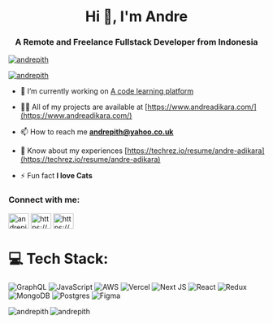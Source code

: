 <h1 align="center">Hi 👋, I'm Andre</h1>
<h3 align="center">A Remote and Freelance Fullstack Developer from Indonesia</h3>

<p align="left"> <a href="https://github.com/ryo-ma/github-profile-trophy"><img src="https://github-profile-trophy.vercel.app/?username=andrepith&title=Commit,Repo,Followers" alt="andrepith" /></a> </p>

<p align="left"> <a href="https://twitter.com/andrepith" target="blank"><img src="https://img.shields.io/twitter/follow/andrepith?logo=twitter&style=for-the-badge" alt="andrepith" /></a> </p>

- 🔭 I’m currently working on [A code learning platform](codedegree.com)

- 👨‍💻 All of my projects are available at [https://www.andreadikara.com/](https://www.andreadikara.com/)

- 📫 How to reach me **andrepith@yahoo.co.uk**

- 📄 Know about my experiences [https://techrez.io/resume/andre-adikara](https://techrez.io/resume/andre-adikara)

- ⚡ Fun fact **I love Cats**

<h3 align="left">Connect with me:</h3>
<p align="left">
<a href="https://twitter.com/andrepith" target="blank"><img align="center" src="https://raw.githubusercontent.com/rahuldkjain/github-profile-readme-generator/master/src/images/icons/Social/twitter.svg" alt="andrepith" height="30" width="40" /></a>
<a href="https://linkedin.com/in/https://www.linkedin.com/in/andreadikara/" target="blank"><img align="center" src="https://raw.githubusercontent.com/rahuldkjain/github-profile-readme-generator/master/src/images/icons/Social/linked-in-alt.svg" alt="https://www.linkedin.com/in/andreadikara/" height="30" width="40" /></a>
<a href="https://instagram.com/https://www.instagram.com/andrepith/" target="blank"><img align="center" src="https://raw.githubusercontent.com/rahuldkjain/github-profile-readme-generator/master/src/images/icons/Social/instagram.svg" alt="https://www.instagram.com/andrepith/" height="30" width="40" /></a>
</p>

# 💻 Tech Stack:
![GraphQL](https://img.shields.io/badge/-GraphQL-E10098?style=for-the-badge&logo=graphql&logoColor=white) ![JavaScript](https://img.shields.io/badge/javascript-%23323330.svg?style=for-the-badge&logo=javascript&logoColor=%23F7DF1E) ![AWS](https://img.shields.io/badge/AWS-%23FF9900.svg?style=for-the-badge&logo=amazon-aws&logoColor=white) ![Vercel](https://img.shields.io/badge/vercel-%23000000.svg?style=for-the-badge&logo=vercel&logoColor=white) ![Next JS](https://img.shields.io/badge/Next-black?style=for-the-badge&logo=next.js&logoColor=white) ![React](https://img.shields.io/badge/react-%2320232a.svg?style=for-the-badge&logo=react&logoColor=%2361DAFB) ![Redux](https://img.shields.io/badge/redux-%23593d88.svg?style=for-the-badge&logo=redux&logoColor=white) ![MongoDB](https://img.shields.io/badge/MongoDB-%234ea94b.svg?style=for-the-badge&logo=mongodb&logoColor=white) ![Postgres](https://img.shields.io/badge/postgres-%23316192.svg?style=for-the-badge&logo=postgresql&logoColor=white) 	![Figma](https://img.shields.io/badge/figma-%23F24E1E.svg?style=for-the-badge&logo=figma&logoColor=white)

<p><img align="left" src="https://github-readme-stats.vercel.app/api/top-langs?username=andrepith&show_icons=true&locale=en&layout=compact" alt="andrepith" /></p>

<p><img align="center" src="https://github-readme-stats.vercel.app/api?username=andrepith&show_icons=true&locale=en&count_private=true&hide=stars,prs,contribs&theme=algolia" alt="andrepith" /></p>
